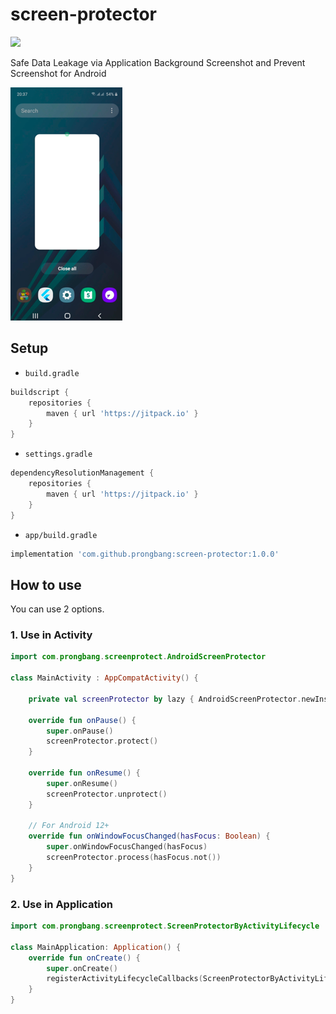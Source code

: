 # screen-protector

[![](https://jitpack.io/v/prongbang/screen-protector.svg)](https://jitpack.io/#prongbang/screen-protector)

Safe Data Leakage via Application Background Screenshot and Prevent Screenshot for Android

![img.png](screenshot/2.png)

## Setup

- `build.gradle`

```groovy
buildscript {
    repositories {
        maven { url 'https://jitpack.io' }
    }
}
```

- `settings.gradle`

```groovy
dependencyResolutionManagement {
    repositories {
        maven { url 'https://jitpack.io' }
    }
}
```

- `app/build.gradle`

```groovy
implementation 'com.github.prongbang:screen-protector:1.0.0'
```

## How to use

You can use 2 options.

### 1. Use in Activity

```kotlin
import com.prongbang.screenprotect.AndroidScreenProtector

class MainActivity : AppCompatActivity() {

    private val screenProtector by lazy { AndroidScreenProtector.newInstance(this) }

    override fun onPause() {
        super.onPause()
        screenProtector.protect()
    }

    override fun onResume() {
        super.onResume()
        screenProtector.unprotect()
    }

    // For Android 12+
    override fun onWindowFocusChanged(hasFocus: Boolean) {
        super.onWindowFocusChanged(hasFocus)
        screenProtector.process(hasFocus.not())
    }
}
```

### 2. Use in Application

```kotlin
import com.prongbang.screenprotect.ScreenProtectorByActivityLifecycle

class MainApplication: Application() {
    override fun onCreate() {
        super.onCreate()
        registerActivityLifecycleCallbacks(ScreenProtectorByActivityLifecycle())
    }
}
```